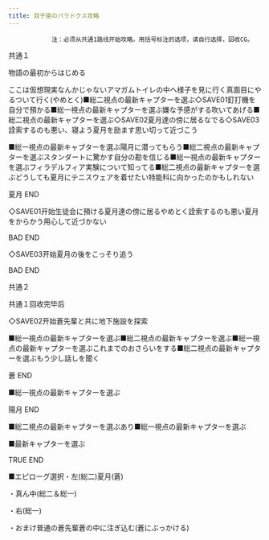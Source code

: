 ```yaml
---
title: 双子座のパラドクス攻略
---
```


                注：必须从共通1路线开始攻略。用括号标注的选项，请自行选择，回收CG。

共通１

物語の最初からはじめる

ここは仮想現実なんかじゃないアマガムトイレの中へ様子を見に行く真面目にやるついて行く(やめとく)■総二視点の最新キャプターを選ぶ◇SAVE01釘打機を自分で預かる■総一視点の最新キャプターを選ぶ嫌な予感がする吹いてあげる■総二視点の最新キャプターを選ぶ◇SAVE02夏月達の傍に居るなでる◇SAVE03詮索するのも悪い、寝よう夏月を励ます思い切って近づこう

■総一視点の最新キャプターを選ぶ陽月に潜ってもらう■総二視点の最新キャプターを選ぶスタンダートに驚かす自分の勘を信じる■総一視点の最新キャプターを選ぶフィラデルフィア実験について知ってる■総二視点の最新キャプターを選ぶどうしても夏月にテニスウェアを着せたい特能科に向かったのかもしれない

夏月 END

◇SAVE01开始生徒会に預ける夏月達の傍に居るやめとく詮索するのも悪い夏月をからかう用心して近づかない

BAD END

◇SAVE03开始夏月の後をこっそり追う

BAD END

共通２

共通１回收完毕后

◇SAVE02开始蒼先輩と共に地下施設を探索

■総一視点の最新キャプターを選ぶ■総二視点の最新キャプターを選ぶ■総一視点の最新キャプターを選ぶこれまでのおさらいをする■総二視点の最新キャプターを選ぶもう少し話しを聞く

蒼 END

■総一視点の最新キャプターを選ぶ

陽月 END

■総二視点の最新キャプターを選ぶあり■総一視点の最新キャプターを選ぶ

■最新キャプターを選ぶ

TRUE END

■エピローグ選択・左(総二)夏月(蒼)

・真ん中(総二＆総一)

・右(総一)

・おまけ普通の蒼先輩蒼の中に注ぎ込む(蒼にぶっかける)
              
